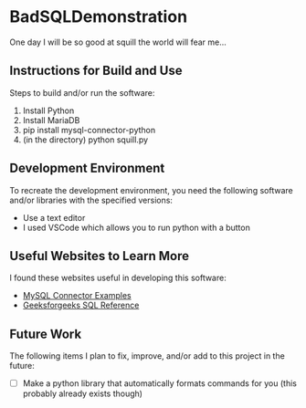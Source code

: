 # BadSQLDemonstration

One day I will be so good at squill the world will fear me...

## Instructions for Build and Use

Steps to build and/or run the software:

1. Install Python
2. Install MariaDB
3. pip install mysql-connector-python
4. (in the directory) python squill.py

## Development Environment

To recreate the development environment, you need the following software and/or libraries with the specified versions:

* Use a text editor
* I used VSCode which allows you to run python with a button

## Useful Websites to Learn More

I found these websites useful in developing this software:

* [MySQL Connector Examples](https://dev.mysql.com/doc/connector-python/en/connector-python-example-connecting.html)
* [Geeksforgeeks SQL Reference](https://www.geeksforgeeks.org/sql/sql-cheat-sheet/)

## Future Work

The following items I plan to fix, improve, and/or add to this project in the future:

* [ ] Make a python library that automatically formats commands for you (this probably already exists though)
